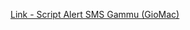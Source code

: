 [Link - Script Alert SMS Gammu (GioMac)](https://github.com/GioMac/zabbix/blob/master/gammuinject.sh)
